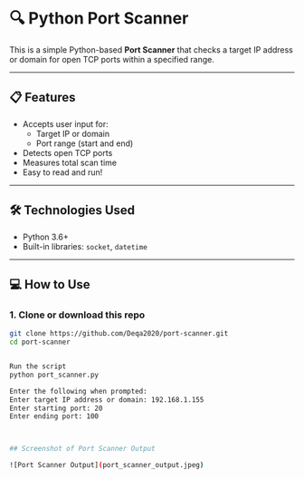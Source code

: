 # 🔍 Python Port Scanner

This is a simple Python-based **Port Scanner** that checks a target IP address or domain for open TCP ports within a specified range.

---

## 📋 Features

- Accepts user input for:
  - Target IP or domain
  - Port range (start and end)
- Detects open TCP ports
- Measures total scan time
- Easy to read and run!

---

## 🛠️ Technologies Used

- Python 3.6+
- Built-in libraries: `socket`, `datetime`

---

## 💻 How to Use

### 1. Clone or download this repo

```bash
git clone https://github.com/Deqa2020/port-scanner.git
cd port-scanner


Run the script
python port_scanner.py

Enter the following when prompted:
Enter target IP address or domain: 192.168.1.155
Enter starting port: 20
Enter ending port: 100



## Screenshot of Port Scanner Output

![Port Scanner Output](port_scanner_output.jpeg)









